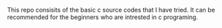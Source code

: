 This repo consisits of the basic c source codes that I have tried.
It can be recommended for the beginners who are intrested in c programing.